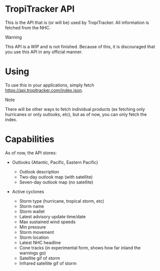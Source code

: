 # TropiTracker API
This is the API that is (or will be) used by TropiTracker. All information is fetched from the NHC.

> [!WARNING]
> This API is a WIP and is not finished. Because of this, it is discouraged that you use this API in any official manner.

# Using
To use this in your applications, simply fetch https://api.tropitracker.com/index.json. 

> [!NOTE]
> There will be other ways to fetch individual products (ex fetching only hurricanes or only outlooks, etc), but as of now, you can only fetch the index.
# Capabilities
As of now, the API stores:

- Outlooks (Atlantic, Pacific, Eastern Pacific)

    - Outlook description
    - Two-day outlook map (with satellite)
    - Seven-day outlook map (no satellite)

- Active cyclones

    - Storm type (hurricane, tropical storm, etc)
    - Storm name
    - Storm wallet
    - Latest advisory update time/date
    - Max sustained wind speeds
    - Min pressure
    - Storm movement
    - Storm location
    - Latest NHC headline
    - Cone tracks (in experimental form, shows how far inland the warnings go)
    - Satellite gif of storm
    - Infrared satellite gif of storm

